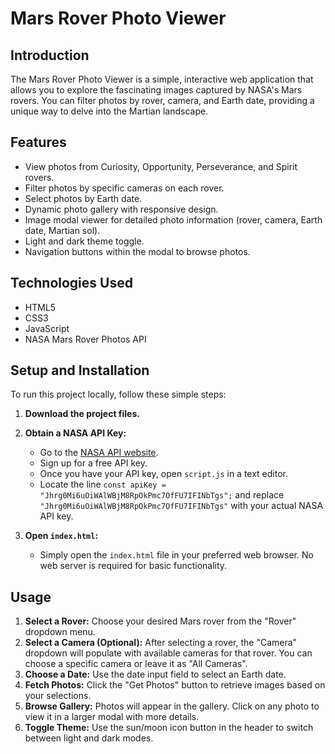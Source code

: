 # Mars Rover Photo Viewer

## Introduction
The Mars Rover Photo Viewer is a simple, interactive web application that allows you to explore the fascinating images captured by NASA's Mars rovers. You can filter photos by rover, camera, and Earth date, providing a unique way to delve into the Martian landscape.

## Features
*   View photos from Curiosity, Opportunity, Perseverance, and Spirit rovers.
*   Filter photos by specific cameras on each rover.
*   Select photos by Earth date.
*   Dynamic photo gallery with responsive design.
*   Image modal viewer for detailed photo information (rover, camera, Earth date, Martian sol).
*   Light and dark theme toggle.
*   Navigation buttons within the modal to browse photos.

## Technologies Used
*   HTML5
*   CSS3
*   JavaScript
*   NASA Mars Rover Photos API

## Setup and Installation

To run this project locally, follow these simple steps:

1.  **Download the project files.**

2.  **Obtain a NASA API Key:**
    *   Go to the [NASA API website](https://api.nasa.gov/).
    *   Sign up for a free API key.
    *   Once you have your API key, open `script.js` in a text editor.
    *   Locate the line `const apiKey = "Jhrg0Mi6uOiWAlWBjM8RpOkPmc7OfFU7IFINbTgs";` and replace `"Jhrg0Mi6uOiWAlWBjM8RpOkPmc7OfFU7IFINbTgs"` with your actual NASA API key.

3.  **Open `index.html`:**
    *   Simply open the `index.html` file in your preferred web browser. No web server is required for basic functionality.

## Usage

1.  **Select a Rover:** Choose your desired Mars rover from the "Rover" dropdown menu.
2.  **Select a Camera (Optional):** After selecting a rover, the "Camera" dropdown will populate with available cameras for that rover. You can choose a specific camera or leave it as "All Cameras".
3.  **Choose a Date:** Use the date input field to select an Earth date.
4.  **Fetch Photos:** Click the "Get Photos" button to retrieve images based on your selections.
5.  **Browse Gallery:** Photos will appear in the gallery. Click on any photo to view it in a larger modal with more details.
6.  **Toggle Theme:** Use the sun/moon icon button in the header to switch between light and dark modes.
